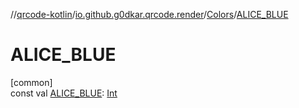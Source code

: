 //[qrcode-kotlin](../../../index.md)/[io.github.g0dkar.qrcode.render](../index.md)/[Colors](index.md)/[ALICE_BLUE](-a-l-i-c-e_-b-l-u-e.md)

# ALICE_BLUE

[common]\
const val [ALICE_BLUE](-a-l-i-c-e_-b-l-u-e.md): [Int](https://kotlinlang.org/api/latest/jvm/stdlib/kotlin/-int/index.html)
